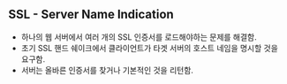 ## SSL - Server Name Indication
- 하나의 웹 서버에서 여러 개의 SSL 인증서를 로드해야하는 문제를 해결함.
- 초기 SSL 핸드 쉐이크에서 클라이언트가 타겟 서버의 호스트 네임을 명시할 것을 요구함.
- 서버는 올바른 인증서를 찾거나 기본적인 것을 리턴함.
